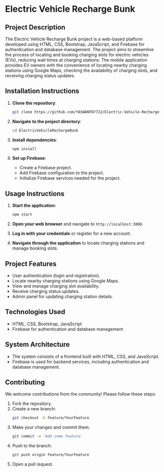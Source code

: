 # Electric Vehicle Recharge Bunk

## Project Description

The Electric Vehicle Recharge Bunk project is a web-based platform developed using HTML, CSS, Bootstrap, JavaScript, and Firebase for authentication and database management. The project aims to streamline the process of locating and booking charging slots for electric vehicles (EVs), reducing wait times at charging stations. The mobile application provides EV owners with the convenience of locating nearby charging stations using Google Maps, checking the availability of charging slots, and receiving charging status updates.

## Installation Instructions

1. **Clone the repository**:
    ```bash
    git clone https://github.com/YASWANTH7722/Electric-Vehicle-Recharge-Bunk
   ```

2. **Navigate to the project directory**:
    ```bash
    cd ElectricVehicleRechargeBunk
    ```

3. **Install dependencies**:
    ```bash
    npm install
    ```

4. **Set up Firebase**:
    - Create a Firebase project.
    - Add Firebase configuration to the project.
    - Initialize Firebase services needed for the project.

## Usage Instructions

1. **Start the application**:
    ```bash
    npm start
    ```

2. **Open your web browser** and navigate to `http://localhost:3000`.

3. **Log in with your credentials** or register for a new account.

4. **Navigate through the application** to locate charging stations and manage booking slots.

## Project Features

- User authentication (login and registration).
- Locate nearby charging stations using Google Maps.
- View and manage charging slot availability.
- Receive charging status updates.
- Admin panel for updating charging station details.

## Technologies Used

- HTML, CSS, Bootstrap, JavaScript
- Firebase for authentication and database management

## System Architecture

- The system consists of a frontend built with HTML, CSS, and JavaScript.
- Firebase is used for backend services, including authentication and database management.

## Contributing

We welcome contributions from the community! Please follow these steps:

1. Fork the repository.
2. Create a new branch:
    ```bash
    git checkout -b feature/YourFeature
    ```
3. Make your changes and commit them:
    ```bash
    git commit -m 'Add some feature'
    ```
4. Push to the branch:
    ```bash
    git push origin feature/YourFeature
    ```
5. Open a pull request.
